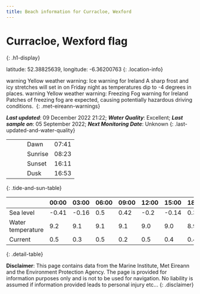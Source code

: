 ```yaml
---
title: Beach information for Curracloe, Wexford
---
```

# Curracloe, Wexford <span class="material-icons blue-flag" alt="This a Blue Flag beach">flag</span>
{: .h1-display}

latitude: 52.38825639, longitude: -6.36200763
{: .location-info}

<span class="material-icons yellow-warning">warning</span>&nbsp;Yellow weather warning: Ice warning for Ireland A sharp frost and icy stretches will set in on Friday night as temperatures dip to -4 degrees in places.&nbsp;<span class="material-icons yellow-warning">warning</span>&nbsp;Yellow weather warning: Freezing Fog warning for Ireland Patches of freezing fog are expected, causing potentially hazardous driving conditions.&nbsp;
{: .met-eireann-warnings}

___Last updated___: 09 December 2022 21:22; ___Water Quality___: Excellent;
___Last sample on___: 05 September 2022; ___Next Monitoring Date___: Unknown
{: .last-updated-and-water-quality}

|   |   |   |   |   |
|---|---|---|---|---|
|   |   |   | Dawn  | 07:41 |
|   |   |   | Sunrise  | 08:23 |
|   |   |   | Sunset  | 16:11 |
|   |   |   | Dusk  | 16:53 |
{: .tide-and-sun-table}

<div></div>

| | 00:00 | 03:00 | 06:00 | 09:00 | 12:00 | 15:00 | 18:00 | 21:00 |
|---|---|---|---|---|---|---|---|---|
| Sea level | -0.41 | -0.16 | 0.5 | 0.42| -0.2 | -0.14 | 0.32 | 0.23 |
| Water temperature | 9.2 | 9.1 | 9.1 | 9.1 | 9.0 | 9.0 | 8.9 | 8.9 |
| Current | 0.5 | 0.3 | 0.5 | 0.2 | 0.5| 0.4 | 0.4 | 0.3 |
{: .detail-table}

__Disclaimer__: This page contains data from the Marine Institute,
Met Eireann and the Environment Protection Agency. The page is provided for
information purposes only and is not to be used for navigation. No liability
is assumed if information provided leads to personal injury etc...
{: .disclaimer}